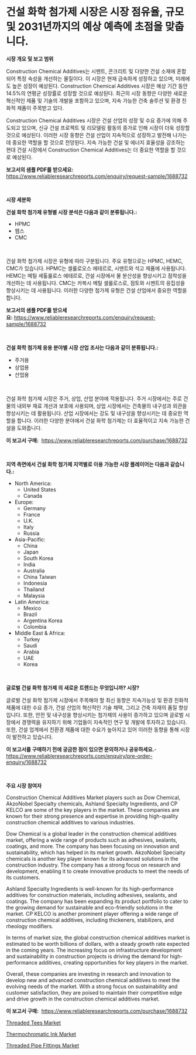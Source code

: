 <p><h1>건설 화학 첨가제 시장은 시장 점유율, 규모 및 2031년까지의 예상 예측에 초점을 맞춥니다.</h1></p><p><strong>시장 개요 및 보고 범위</strong></p>
<p><p>Construction Chemical Additives는 시멘트, 콘크리트 및 다양한 건설 소재에 혼합되어 특정 속성을 개선하는 물질이다. 이 시장은 현재 급속하게 성장하고 있으며, 미래에도 높은 성장이 예상된다. Construction Chemical Additives 시장은 예상 기간 동안 14.5%의 연평균 성장률로 성장할 것으로 예상된다. 최근의 시장 동향은 다양한 새로운 혁신적인 제품 및 기술의 개발을 포함하고 있으며, 지속 가능한 건축 솔루션 및 환경 친화적 제품이 주목받고 있다.</p><p>Construction Chemical Additives 시장은 건설 산업의 성장 및 수요 증가에 의해 주도되고 있으며, 신규 건설 프로젝트 및 리모델링 활동의 증가로 인해 시장이 더욱 성장할 것으로 예상된다. 이러한 시장 동향은 건설 산업이 지속적으로 성장하고 발전해 나가는 데 중요한 역할을 할 것으로 전망된다. 지속 가능한 건설 및 에너지 효율성을 강조하는 현대 건설 시장에서 Construction Chemical Additives는 더 중요한 역할을 할 것으로 예상된다.</p></p>
<p><strong>보고서의 샘플 PDF를 받으세요:</strong> <a href="https://www.reliableresearchreports.com/enquiry/request-sample/1688732">https://www.reliableresearchreports.com/enquiry/request-sample/1688732</a></p>
<p>&nbsp;</p>
<p><strong>시장 세분화</strong></p>
<p><strong>건설 화학 첨가제 유형별 시장 분석은 다음과 같이 분류됩니다.:</strong></p>
<p><ul><li>HPMC</li><li>헴스</li><li>CMC</li></ul></p>
<p>&nbsp;</p>
<p><p>건설 화학 첨가제 시장은 유형에 따라 구분됩니다. 주요 유형으로는 HPMC, HEMC, CMC가 있습니다. HPMC는 셀룰로오스 에테르로, 시멘트와 석고 제품에 사용됩니다. HEMC는 메틸 세톨룰로스 에테르로, 건설 시장에서 물 분산성을 향상시키고 점착성을 개선하는 데 사용됩니다. CMC는 카복시 메틸 셀룰로스로, 점토와 시멘트의 응집성을 향상시키는 데 사용됩니다. 이러한 다양한 첨가제 유형은 건설 산업에서 중요한 역할을 합니다.</p></p>
<p><strong>보고서의 샘플 PDF를 받으세요:</strong>&nbsp;<a href="https://www.reliableresearchreports.com/enquiry/request-sample/1688732">https://www.reliableresearchreports.com/enquiry/request-sample/1688732</a></p>
<p>&nbsp;</p>
<p><strong> 건설 화학 첨가제 응용 분야별 시장 산업 조사는 다음과 같이 분류됩니다.:</strong></p>
<p><ul><li>주거용</li><li>상업용</li><li>산업용</li></ul></p>
<p>&nbsp;</p>
<p><p>건설 화학 첨가제 시장은 주거, 상업, 산업 분야에 적용됩니다. 주거 시장에서는 주로 건물의 내외부 재료 개선과 보호에 사용되며, 상업 시장에서는 건축물의 내구성과 외관을 향상시키는 데 활용됩니다. 산업 시장에서는 강도 및 내구성을 향상시키는 데 중요한 역할을 합니다. 이러한 다양한 분야에서 건설 화학 첨가제는 더 효율적이고 지속 가능한 건설을 도와줍니다.</p></p>
<p><strong>이 보고서 구매:</strong>&nbsp; <a href="https://www.reliableresearchreports.com/purchase/1688732">https://www.reliableresearchreports.com/purchase/1688732</a></p>
<p>&nbsp;</p>
<p><strong>지역 측면에서 건설 화학 첨가제 지역별로 이용 가능한 시장 플레이어는 다음과 같습니다.:</strong></p>
<p><ul>
    <li>
        North America:
        <ul>
            <li>United States</li>
            <li>Canada</li>
        </ul>
    </li>
    <li>
        Europe:
        <ul>
            <li>Germany</li>
            <li>France</li>
            <li>U.K.</li>
            <li>Italy</li>
            <li>Russia</li>
        </ul>
    </li>
    <li>
        Asia-Pacific:
        <ul>
            <li>China</li>
            <li>Japan</li>
            <li>South Korea</li>
            <li>India</li>
            <li>Australia</li>
            <li>China Taiwan</li>
            <li>Indonesia</li>
            <li>Thailand</li>
            <li>Malaysia</li>
        </ul>
    </li>
    <li>
        Latin America:
        <ul>
            <li>Mexico</li>
            <li>Brazil</li>
            <li>Argentina Korea</li>
            <li>Colombia</li>
        </ul>
    </li>
    <li>
        Middle East & Africa:
        <ul>
            <li>Turkey</li>
            <li>Saudi</li>
            <li>Arabia</li>
            <li>UAE</li>
            <li>Korea</li>
        </ul>
    </li>
    </ul></p>
<p>&nbsp;</p>
<p><strong>글로벌 건설 화학 첨가제 의 새로운 트렌드는 무엇입니까? 시장?</strong></p>
<p><p>글로벌 건설 화학 첨가제 시장에서 주목해야 할 최신 동향은 지속가능성 및 환경 친화적 제품에 대한 수요 증가, 건설 산업의 혁신적인 기술 채택, 그리고 건축 자재의 품질 향상입니다. 또한, 안전 및 내구성을 향상시키는 첨가제의 사용이 증가하고 있으며 글로벌 시장에서 경쟁력을 유지하기 위해 기업들이 지속적인 연구 및 개발에 투자하고 있습니다. 또한, 건설 업계에서 친환경 제품에 대한 수요가 높아지고 있어 이러한 동향을 통해 시장이 발전하고 있습니다.</p></p>
<p><strong>이 보고서를 구매하기 전에 궁금한 점이 있으면 문의하거나 공유하세요.</strong>- <a href="https://www.reliableresearchreports.com/enquiry/pre-order-enquiry/1688732">https://www.reliableresearchreports.com/enquiry/pre-order-enquiry/1688732</a></p>
<p>&nbsp;</p>
<p><strong>주요 시장 참여자</strong></p>
<p><p>Construction Chemical Additives Market players such as Dow Chemical, AkzoNobel Specialty chemicals, Ashland Specialty Ingredients, and CP KELCO are some of the key players in the market. These companies are known for their strong presence and expertise in providing high-quality construction chemical additives to various industries.</p><p>Dow Chemical is a global leader in the construction chemical additives market, offering a wide range of products such as adhesives, sealants, coatings, and more. The company has been focusing on innovation and sustainability, which has helped in its market growth. AkzoNobel Specialty chemicals is another key player known for its advanced solutions in the construction industry. The company has a strong focus on research and development, enabling it to create innovative products to meet the needs of its customers.</p><p>Ashland Specialty Ingredients is well-known for its high-performance additives for construction materials, including adhesives, sealants, and coatings. The company has been expanding its product portfolio to cater to the growing demand for sustainable and eco-friendly solutions in the market. CP KELCO is another prominent player offering a wide range of construction chemical additives, including thickeners, stabilizers, and rheology modifiers.</p><p>In terms of market size, the global construction chemical additives market is estimated to be worth billions of dollars, with a steady growth rate expected in the coming years. The increasing focus on infrastructure development and sustainability in construction projects is driving the demand for high-performance additives, creating opportunities for key players in the market.</p><p>Overall, these companies are investing in research and innovation to develop new and advanced construction chemical additives to meet the evolving needs of the market. With a strong focus on sustainability and customer satisfaction, they are poised to maintain their competitive edge and drive growth in the construction chemical additives market.</p></p>
<p><strong>이 보고서 구매:</strong>&nbsp;&nbsp;<a href="https://www.reliableresearchreports.com/purchase/1688732">https://www.reliableresearchreports.com/purchase/1688732</a></p>
<p><p><a href="https://github.com/shotows/Market-Research-Report-List-1/blob/main/threaded-tees-market.md">Threaded Tees Market</a></p><p><a href="https://github.com/angelajermaine/Market-Research-Report-List-2/blob/main/thermochromatic-ink-market.md">Thermochromatic Ink Market</a></p><p><a href="https://github.com/beatblasta/Market-Research-Report-List-2/blob/main/threaded-pipe-fittings-market.md">Threaded Pipe Fittings Market</a></p></p>
